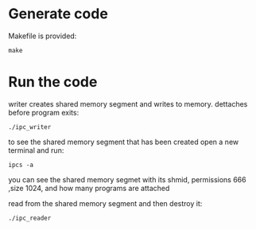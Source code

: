 # Generate code
Makefile is provided:
	
	make

# Run the code

writer creates shared memory segment and writes to memory. dettaches before program exits:

	./ipc_writer

to see the shared memory segment that has been created open a new terminal and run:

	ipcs -a

you can see the shared memory segmet with its shmid, permissions 666 ,size 1024, and how many programs are attached

read from the shared memory segment and then destroy it:

	./ipc_reader
